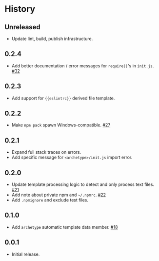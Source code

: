 History
=======

## Unreleased

* Update lint, build, publish infrastructure.

## 0.2.4

* Add better documentation / error messages for `require()`'s in `init.js`.
  [#32](https://github.com/FormidableLabs/builder-init/issues/32)

## 0.2.3

* Add support for `{{eslintrc}}` derived file template.

## 0.2.2

* Make `npm pack` spawn Windows-compatible.
  [#27](https://github.com/FormidableLabs/builder-init/issues/27)

## 0.2.1

* Expand full stack traces on errors.
* Add specific message for `<archetype>/init.js` import error.

## 0.2.0

* Update template processing logic to detect and only process text files.
  [#21](https://github.com/FormidableLabs/builder-init/issues/21)
* Add note about private npm and `~/.npmrc`.
  [#22](https://github.com/FormidableLabs/builder-init/issues/22)
* Add `.npmignore` and exclude test files.

## 0.1.0

* Add `archetype` automatic template data member.
  [#18](https://github.com/FormidableLabs/builder-init/issues/18)

## 0.0.1

* Initial release.

[@ryan-roemer]: https://github.com/ryan-roemer
